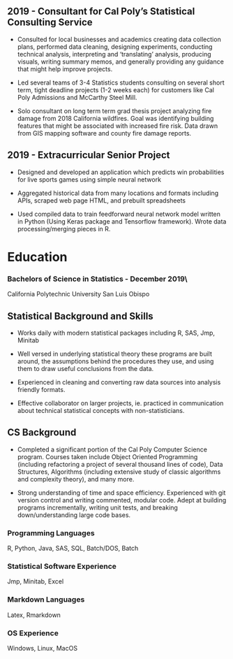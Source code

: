 
2019 - Consultant for Cal Poly’s Statistical Consulting Service
---------------------------------------------------------------

-   Consulted for local businesses and academics creating data
    collection plans, performed data cleaning, designing experiments,
    conducting technical analysis, interpreting and ‘translating’
    analysis, producing visuals, writing summary memos, and generally
    providing any guidance that might help improve projects.

-   Led several teams of 3-4 Statistics students consulting on several
    short term, tight deadline projects (1-2 weeks each) for customers
    like Cal Poly Admissions and McCarthy Steel Mill.

-   Solo consultant on long term term grad thesis project analyzing fire
    damage from 2018 California wildfires. Goal was identifying building
    features that might be associated with increased fire risk. Data
    drawn from GIS mapping software and county fire damage reports.

2019 - Extracurricular Senior Project
-------------------------------------

-   Designed and developed an application which predicts win
    probabilities for live sports games using simple neural network

-   Aggregated historical data from many locations and formats including
    APIs, scraped web page HTML, and prebuilt spreadsheets

-   Used compiled data to train feedforward neural network model written
    in Python (Using Keras package and Tensorflow framework). Wrote data
    processing/merging pieces in R.

Education
=========

### Bachelors of Science in Statistics - December 2019\
California Polytechnic University San Luis Obispo

Statistical Background and Skills
---------------------------------

-   Works daily with modern statistical packages including R, SAS, Jmp,
    Minitab

-   Well versed in underlying statistical theory these programs are
    built around, the assumptions behind the procedures they use, and
    using them to draw useful conclusions from the data.

-   Experienced in cleaning and converting raw data sources into
    analysis friendly formats.

-   Effective collaborator on larger projects, ie. practiced in
    communication about technical statistical concepts with
    non-statisticians.

CS Background
-------------

-   Completed a significant portion of the Cal Poly Computer Science
    program. Courses taken include Object Oriented Programming
    (including refactoring a project of several thousand lines of code),
    Data Structures, Algorithms (including extensive study of classic
    algorithms and complexity theory), and many more.

-   Strong understanding of time and space efficiency. Experienced with
    git version control and writing commented, modular code. Adept at
    building programs incrementally, writing unit tests, and breaking
    down/understanding large code bases.

### Programming Languages

R, Python, Java, SAS, SQL, Batch/DOS, Batch

### Statistical Software Experience

Jmp, Minitab, Excel

### Markdown Languages

Latex, Rmarkdown

### OS Experience

Windows, Linux, MacOS
